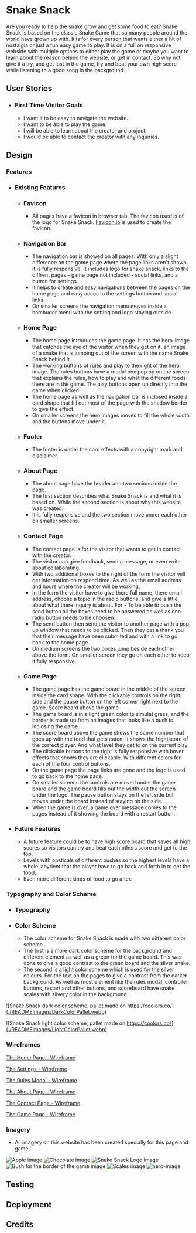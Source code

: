 # Snake Snack

Are you ready to help the snake grow and get some food to eat? 
Snake Snack is based on the classic Snake Game that so many people around the world have grown up with.
It is for every person that wants either a hit of nostalgia or just a fun easy game to play. It is on a full on responsive webside with multiple options to either play the game or maybe you want to learn about the reason behind the website, or get in contact. So why not give it a try, and get lost in the game, try and beat your own high score while listening to a good song in the background.

## __User Stories__

  - ### First Time Visitor Goals

    - I want it to be easy to navigate the website.
    - I want to be able to play the game.
    - I will be able to learn about the creator and project.
    - I would be able to contact the creator with any inquiries.
    
## __Design__

### __Features__

- ### Existing Features

  - ### Favicon
    - All pages have a favicon in browser tab. The favicon used is of the logo for Snake Snack. [Favicon.io](https://favicon.io/) is used to create the favicon.

  - ### Navigation Bar
    - The navigation bar is showed on all pages. With only a slight difference on the game page where the page links aren't shown. It is fully responsive. It includes logo for snake snack, links to the diffrent pages - game page not included - social links, and a button for settings. 
    - It helps to create and easy navigations between the pages on the home page and easy acces to the settings button and social links.
    - On smaller screens the navigation menu moves inside a hambuger menu with the setting and logo staying outside.

  - ### Home Page
    - The home page introduces the game page. It has the hero-image that catches the eye of the visitor when they get on it, an image of a snake that is jumping out of the screen with the name Snake Snack behind it. 
    - The working buttons of rules and play to the right of the hero image. The rules buttons have a modal box pop op on the screen that explains the rules, how to play and what the different foods there are in the game. The play buttons open up directly into the game when clicked. 
    - The home page as well as the navigation bar is inclosed inside a card shape that fill out most of the page with the shadow border to give the effect.
    - On smaller screens the hero images moves to fill the whole width and the buttons move under it.

  - ### Footer
    - The footer is under the card effects with a copyright mark and disclaimer.
    
  - ### About Page
    - The about page have the header and two secions inside the page.
    - The first section describes what Snake Snack is and what it is based on. While the second section is about why this website was created.
    - It is fully responsive and the two section move under each other on smaller screens. 

  - ### Contact Page
    - The contact page is for the visitor that wants to get in contact with the creator.
    - The visitor can give feedback, send a message, or even write about collaborating. 
    - With two additional boxes to the right of the form the visitor will get information on respond time. As well as the email address and hours where the creator will be working.
    - In the form the visitor have to give there full name, there email address, choose a topic in the radio buttons, and give a little about what there inquiry is about. For  - To be able to push the send button all the boxes need to be answered as well as one radio button needs to be choosen. 
    - The send button then send the visitor to another page with a pop up window that needs to be clicked. Then they get a thank you that their message have been submited and with a link to go back to the home page.
    - On medium screens the two boxes jump beside each other above the form. On smaller screen they go on each other to keep it fully responsive.

  - ### Game Page
    - The game page has the game board in the middle of the screen inside the card shape. With the clickable controls on the right side and the pause button on the left corner right next to the game. Score board above the game.
    - The game board is in a light green color to simulat grass, and the border is made up from an images that looks like a bush is inclosing the game. 
    - The score board above the game shows the score number that goes up with the food that gets eaten. It shows the hightscore of the correct player. And what level they get to on the current play.
    - The clickable buttons to the right is fully responsive with hover effects that shows they are clickable. With different colors for each of the four control buttons.
    - On the game page the page links are gone and the logo is used to go back to the home page. 
    - On smaller screens the controls are moved under the game board and the game board fills out the width out the screen under the logo. The pause button stays on the left side but moves under the board instead of staying on the side. 
    - When the game is over, a game over message comes to the pages instead of it showing the board with a restart button.

- ### Future Features
  - A future feature could be to have high score board that saves all high scores so visitors can try and beat each others score and get to the top.
  - Levels with opsticals of different bushes so the highest levels have a whole labyrient that the player have to go back and forth in to get the food.
  - Even more different kinds of food to go after.  

### __Typography and Color Scheme__

- ### Typography

- ### Color Scheme
  - The color scheme for Snake Snack is made with two different color scheme. 
  - The first is a more dark color scheme for the background and different element as well as a green for the game board. This was done to give a good contrast to the green board and the silver snake.
  - The second is a light color scheme which is used for the silver colours. For the text on the pages to give a contrast from the darker background. As well as most element like the rules modal, controller buttons, restart and other buttons, and scoreboard have snake scales with silvery color in the background.

 ![Snake Snack dark color scheme, pallet made on https://coolors.co/](./READMEimages/DarkColorPallet.webp)

 ![Snake Snack light color scheme, pallet made on https://coolors.co/](./READMEimages/LightColorPallet.webp)

### __Wireframes__

[The Home Page - Wireframe](./READMEimages/wireframes/HomeWireframes.png)

[The Settings - Wireframe](./READMEimages/wireframes/SettingsWireframes.png)

[The Rules Modal - Wireframe](./READMEimages/wireframes/RulesWireframes.png)

[The About Page - Wireframe](./READMEimages/wireframes/AboutWireframes.png)

[The Contact Page - Wireframe](./READMEimages/wireframes/ContactWireframes.png)

[The Game Page - Wireframe](./READMEimages/wireframes/GameWireframes.png)

### __Imagery__
  - All imagery on this website has been created specially for this page and game.

  ![Apple image](./READMEimages/Apple.webp)
  ![Chocolate image](./READMEimages/Chocolate.webp)
  ![Snake Snack Logo image](./READMEimages/Logo.webp)
  ![Bush for the border of the game image](./READMEimages/Bush.webp)
  ![Scales image](./READMEimages/Scales.webp)
  ![hero-image](./READMEimages/.webp)

## __Testing__

## __Deployment__

## __Credits__
